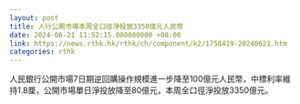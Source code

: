 ```yaml
---
layout: post
title: 人行公開市場本周全口徑淨投放3350億元人民幣
date: 2024-06-21 11:52:15.000000000 +08:00
link: https://news.rthk.hk/rthk/ch/component/k2/1758419-20240621.htm
categories: rthk
---
```


人民銀行公開市場7日期逆回購操作規模進一步降至100億元人民幣，中標利率維持1.8厘，公開市場單日淨投放降至80億元，本周全口徑淨投放3350億元。
